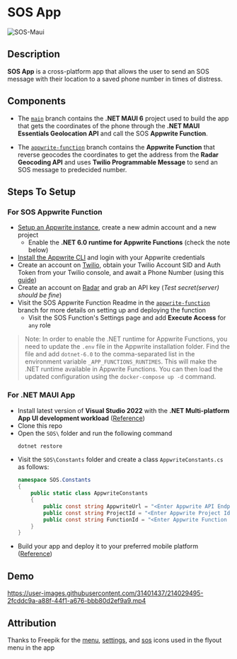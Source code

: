 # SOS App

![SOS-Maui](https://user-images.githubusercontent.com/31401437/214029540-d7256f29-561d-4135-aa4e-e958b55ab7ad.png)

## Description

**SOS App** is a cross-platform app that allows the user to send an SOS message with their location to a saved phone number in times of distress.

##  Components

* The [`main`](https://github.com/adityaoberai/SOS-MAUI) branch contains the **.NET MAUI 6** project used to build the app that gets the coordinates of the phone through the **.NET MAUI Essentials Geolocation API** and call the SOS **Appwrite Function**. 

* The [`appwrite-function`](https://github.com/adityaoberai/SOS-MAUI/tree/appwrite-function) branch contains the **Appwrite Function** that reverse geocodes the coordinates to get the address from the **Radar Geocoding API** and uses **Twilio Programmable Message** to send an SOS message to predecided number.   

## Steps To Setup

### For SOS Appwrite Function

* [Setup an Appwrite instance](https://appwrite.io/docs/installation), create a new admin account and a new project
  * Enable the **.NET 6.0 runtime for Appwrite Functions** (check the note below)
* [Install the Appwrite CLI](https://appwrite.io/docs/command-line#installation) and login with your Appwrite credentials
* Create an account on [Twilio](https://twilio.com), obtain your Twilio Account SID and Auth Token from your Twilio console, and await a Phone Number (using this [guide](https://support.twilio.com/hc/en-us/articles/223135247-How-to-Search-for-and-Buy-a-Twilio-Phone-Number-from-Console))
* Create an account on [Radar](https://radar.com) and grab an API key (*Test secret(server) should be fine*)
* Visit the SOS Appwrite Function Readme in the [`appwrite-function`](https://github.com/adityaoberai/SOS-MAUI/tree/appwrite-function) branch for more details on setting up and deploying the function
  * Visit the SOS Function's Settings page and add **Execute Access** for `any` role

> Note: In order to enable the .NET runtime for Appwrite Functions, you need to update the `.env` file in the Appwrite installation folder. Find the file and add `dotnet-6.0` to the comma-separated list in the environment variable `_APP_FUNCTIONS_RUNTIMES`. This will make the .NET runtime available in Appwrite Functions. You can then load the updated configuration using the `docker-compose up -d` command.

### For .NET MAUI App

* Install latest version of **Visual Studio 2022** with the **.NET Multi-platform App UI development workload** ([Reference](https://learn.microsoft.com/en-us/dotnet/maui/get-started/installation?view=net-maui-6.0&tabs=vswin))
* Clone this repo
* Open the `SOS\` folder and run the following command
  ```sh
  dotnet restore
  ```
* Visit the `SOS\Constants` folder and create a class `AppwriteConstants.cs` as follows:
  ```csharp
  namespace SOS.Constants
  {
      public static class AppwriteConstants
      {
          public const string AppwriteUrl = "<Enter Appwrite API Endpoint>";
          public const string ProjectId = "<Enter Appwrite Project Id>";
          public const string FunctionId = "<Enter Appwrite Function Id>";
      }
  }
  ```
* Build your app and deploy it to your preferred mobile platform ([Reference](https://learn.microsoft.com/en-us/dotnet/maui/get-started/first-app?view=net-maui-6.0&tabs=vswin&pivots=devices-android))

## Demo

https://user-images.githubusercontent.com/31401437/214029495-2fcddc9a-a88f-44f1-a676-bbb80d2ef9a9.mp4

## Attribution

Thanks to Freepik for the [menu](https://www.flaticon.com/free-icon/menu_2976215), [settings](https://www.flaticon.com/free-icon/setting_2040504), and [sos](https://www.flaticon.com/free-icon/sos_2133802) icons used in the flyout menu in the app
